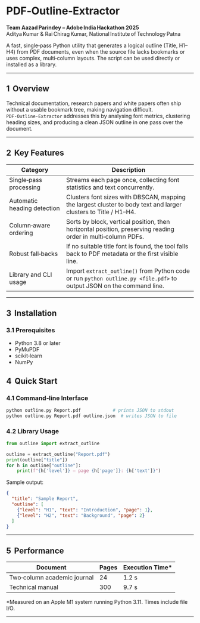 # PDF‑Outline‑Extractor

**Team Aazad Parindey – Adobe India Hackathon 2025**  
Aditya Kumar & Rai Chirag Kumar, National Institute of Technology Patna

A fast, single‑pass Python utility that generates a logical outline (Title, H1–H4) from PDF documents, even when the source file lacks bookmarks or uses complex, multi‑column layouts. The script can be used directly or installed as a library.

---

## 1  Overview

Technical documentation, research papers and white papers often ship without a usable bookmark tree, making navigation difficult. `PDF‑Outline‑Extractor` addresses this by analysing font metrics, clustering heading sizes, and producing a clean JSON outline in one pass over the document.

---

## 2  Key Features

| Category | Description |
| -------- | ----------- |
| Single‑pass processing | Streams each page once, collecting font statistics and text concurrently. |
| Automatic heading detection | Clusters font sizes with DBSCAN, mapping the largest cluster to body text and larger clusters to Title / H1–H4. |
| Column‑aware ordering | Sorts by block, vertical position, then horizontal position, preserving reading order in multi‑column PDFs. |
| Robust fall‑backs | If no suitable title font is found, the tool falls back to PDF metadata or the first visible line. |
| Library and CLI usage | Import `extract_outline()` from Python code or run `python outline.py <file.pdf>` to output JSON on the command line. |

---

## 3  Installation

### 3.1 Prerequisites
* Python 3.8 or later
* PyMuPDF
* scikit‑learn
* NumPy


## 4  Quick Start

### 4.1 Command‑line Interface
```bash
python outline.py Report.pdf            # prints JSON to stdout
python outline.py Report.pdf outline.json  # writes JSON to file
```

### 4.2 Library Usage
```python
from outline import extract_outline

outline = extract_outline("Report.pdf")
print(outline["title"])
for h in outline["outline"]:
    print(f"{h['level']} – page {h['page']}: {h['text']}")
```

Sample output:
```json
{
  "title": "Sample Report",
  "outline": [
    {"level": "H1", "text": "Introduction", "page": 1},
    {"level": "H2", "text": "Background", "page": 2}
  ]
}
```

---

## 5  Performance

| Document | Pages | Execution Time* |
| -------- | ----- | --------------- |
| Two‑column academic journal | 24 | 1.2 s |
| Technical manual | 300 | 9.7 s |

*Measured on an Apple M1 system running Python 3.11. Times include file I/O.

---


